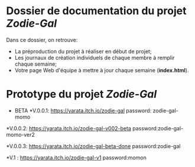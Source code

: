 # Dossier de documentation du projet *Zodie-Gal*

Dans ce dossier, on retrouve:

* La préproduction du projet à réaliser en début de projet;
* Les journaux de création individuels de chaque membre à remplir chaque semaine;
* Votre page Web d'équipe à mettre à jour chaque semaine (**index.html**).


# Prototype du projet *Zodie-Gal*

- BETA
*V.0.0.1: https://yarata.itch.io/zodie-gal password: zodie-gal-momo

*V.0.0.2: https://yarata.itch.io/zodie-gal-v002-beta password:zodie-gal-momo-ver2

*V.0.0.3: https://yarata.itch.io/zodie-gal-beta-done password:zodie-gal

*V.1 : https://yarata.itch.io/zodie-gal-v1  password:momon
